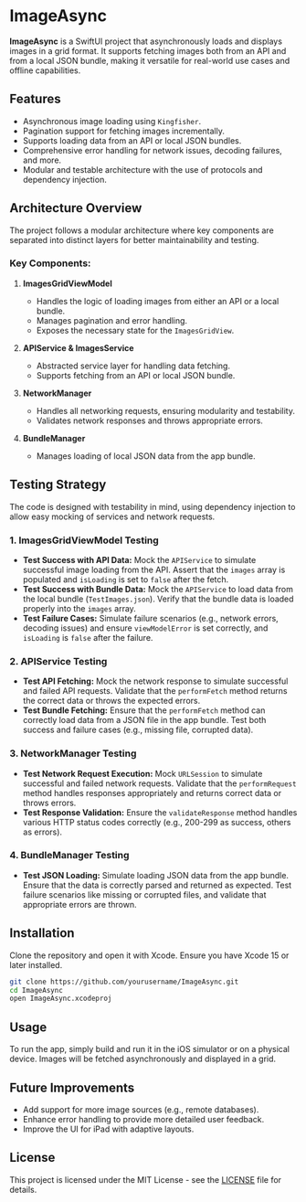 # ImageAsync

**ImageAsync** is a SwiftUI project that asynchronously loads and displays images in a grid format. It supports fetching images both from an API and from a local JSON bundle, making it versatile for real-world use cases and offline capabilities.

## Features

- Asynchronous image loading using `Kingfisher`.
- Pagination support for fetching images incrementally.
- Supports loading data from an API or local JSON bundles.
- Comprehensive error handling for network issues, decoding failures, and more.
- Modular and testable architecture with the use of protocols and dependency injection.

## Architecture Overview

The project follows a modular architecture where key components are separated into distinct layers for better maintainability and testing. 

### Key Components:

1. **ImagesGridViewModel**
   - Handles the logic of loading images from either an API or a local bundle.
   - Manages pagination and error handling.
   - Exposes the necessary state for the `ImagesGridView`.

2. **APIService & ImagesService**
   - Abstracted service layer for handling data fetching.
   - Supports fetching from an API or local JSON bundle.

3. **NetworkManager**
   - Handles all networking requests, ensuring modularity and testability.
   - Validates network responses and throws appropriate errors.

4. **BundleManager**
   - Manages loading of local JSON data from the app bundle.

## Testing Strategy

The code is designed with testability in mind, using dependency injection to allow easy mocking of services and network requests.

### 1. **ImagesGridViewModel Testing**
   - **Test Success with API Data:**
     Mock the `APIService` to simulate successful image loading from the API. Assert that the `images` array is populated and `isLoading` is set to `false` after the fetch.
   - **Test Success with Bundle Data:**
     Mock the `APIService` to load data from the local bundle (`TestImages.json`). Verify that the bundle data is loaded properly into the `images` array.
   - **Test Failure Cases:**
     Simulate failure scenarios (e.g., network errors, decoding issues) and ensure `viewModelError` is set correctly, and `isLoading` is `false` after the failure.

### 2. **APIService Testing**
   - **Test API Fetching:**
     Mock the network response to simulate successful and failed API requests. Validate that the `performFetch` method returns the correct data or throws the expected errors.
   - **Test Bundle Fetching:**
     Ensure that the `performFetch` method can correctly load data from a JSON file in the app bundle. Test both success and failure cases (e.g., missing file, corrupted data).

### 3. **NetworkManager Testing**
   - **Test Network Request Execution:**
     Mock `URLSession` to simulate successful and failed network requests. Validate that the `performRequest` method handles responses appropriately and returns correct data or throws errors.
   - **Test Response Validation:**
     Ensure the `validateResponse` method handles various HTTP status codes correctly (e.g., 200-299 as success, others as errors).

### 4. **BundleManager Testing**
   - **Test JSON Loading:**
     Simulate loading JSON data from the app bundle. Ensure that the data is correctly parsed and returned as expected. Test failure scenarios like missing or corrupted files, and validate that appropriate errors are thrown.

## Installation

Clone the repository and open it with Xcode. Ensure you have Xcode 15 or later installed.

```bash
git clone https://github.com/yourusername/ImageAsync.git
cd ImageAsync
open ImageAsync.xcodeproj
```

## Usage

To run the app, simply build and run it in the iOS simulator or on a physical device. Images will be fetched asynchronously and displayed in a grid.

## Future Improvements

- Add support for more image sources (e.g., remote databases).
- Enhance error handling to provide more detailed user feedback.
- Improve the UI for iPad with adaptive layouts.

## License

This project is licensed under the MIT License - see the [LICENSE](LICENSE) file for details.
